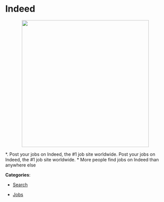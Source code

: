 # Indeed
<p align="center">
    <img width="400" src="https://raw.githubusercontent.com/apis-list/apis-list/apis/indeed/logo_256x256.png" />
</p>

*.  Post your jobs on Indeed, the #1 job site worldwide. Post your jobs on Indeed, the #1 job site worldwide. * More people find jobs on Indeed than anywhere else



**Categories**:

- [Search](https://github.com/apis-list/apis-list#search)

- [Jobs](https://github.com/apis-list/apis-list#jobs)



